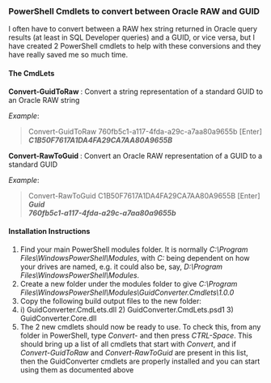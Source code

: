 ﻿### PowerShell Cmdlets to convert between Oracle RAW and GUID

I often have to convert between a RAW hex string returned in Oracle query results (at least in SQL Developer queries) and a GUID, or vice versa, but I have created 2 PowerShell cmdlets to help with these conversions and they have really saved me so much time.

#### The CmdLets

**Convert-GuidToRaw <guid-string>**: Convert a string representation of a standard GUID to an Oracle RAW string

_Example_:
> Convert-GuidToRaw 760fb5c1-a117-4fda-a29c-a7aa80a9655b [Enter]
***C1B50F7617A1DA4FA29CA7AA80A9655B***

**Convert-RawToGuid <raw-string>**: Convert an Oracle RAW representation of a GUID to a standard GUID

_Example_:
> Convert-RawToGuid C1B50F7617A1DA4FA29CA7AA80A9655B [Enter]
> ***Guid***  
> ***760fb5c1-a117-4fda-a29c-a7aa80a9655b***


#### Installation Instructions

1.	Find your main PowerShell modules folder. It is normally _C:\Program Files\WindowsPowerShell\Modules_, with _C:_ being dependent on how your drives are named, e.g. it could also be, say, _D:\Program Files\WindowsPowerShell\Modules_.
2.	Create a new folder under the modules folder to give _C:\Program Files\WindowsPowerShell\Modules\GuidConverter.Cmdlets\1.0.0_
3.  Copy the following build output files to the new folder:  
4.  i)    GuidConverter.CmdLets.dll
    2)    GuidConverter.CmdLets.psd1
    3)    GuidConverter.Core.dll
5.  The 2 new cmdlets should now be ready to use. To check this, 
from any folder in PowerShell, type *Convert-* and then press *CTRL-Space*. 
This should bring up a list of all cmdlets that start with *Convert*, and if 
*Convert-GuidToRaw* and *Convert-RawToGuid* are present in this list, then the GuidConverter cmdlets are properly installed and you can start using them as documented above   